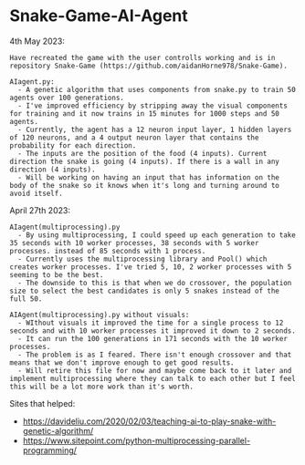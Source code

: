# Snake-Game-AI-Agent

4th May 2023:

    Have recreated the game with the user controlls working and is in repository Snake-Game (https://github.com/aidanHorne978/Snake-Game).

    AIagent.py:
      - A genetic algorithm that uses components from snake.py to train 50 agents over 100 generations. 
      - I've improved efficiency by stripping away the visual components for training and it now trains in 15 minutes for 1000 steps and 50 agents.
      - Currently, the agent has a 12 neuron input layer, 1 hidden layers of 120 neurons, and a 4 output neuron layer that contains the probability for each direction.
      - The inputs are the position of the food (4 inputs). Current direction the snake is going (4 inputs). If there is a wall in any direction (4 inputs).
      - Will be working on having an input that has information on the body of the snake so it knows when it's long and turning around to avoid itself.

April 27th 2023:

    AIagent(multiprocessing).py
      - By using multiprocessing, I could speed up each generation to take 35 seconds with 10 worker processes, 38 seconds with 5 worker processes. instead of 85 seconds with 1 process.
      - Currently uses the multiprocessing library and Pool() which creates worker processes. I've tried 5, 10, 2 worker processes with 5 seeming to be the best.
      - The downside to this is that when we do crossover, the population size to select the best candidates is only 5 snakes instead of the full 50.

    AIAgent(multiprocessing).py without visuals:
      - WIthout visuals it improved the time for a single process to 12 seconds and with 10 worker processes it improved it down to 2 seconds.
      - It can run the 100 generations in 171 seconds with the 10 worker processes.
      - The problem is as I feared. There isn't enough crossover and that means that we don't improve enough to get good results.
      - Will retire this file for now and maybe come back to it later and implement multiprocessing where they can talk to each other but I feel this will be a lot more work than it's worth.

Sites that helped:
  - https://davideliu.com/2020/02/03/teaching-ai-to-play-snake-with-genetic-algorithm/
  - https://www.sitepoint.com/python-multiprocessing-parallel-programming/
